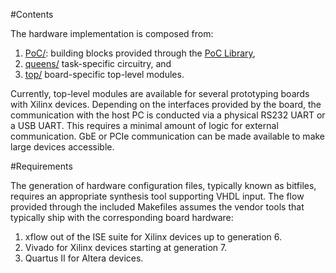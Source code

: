 #Contents

The hardware implementation is composed from:

1. [PoC/](PoC/): building blocks provided through the [PoC Library](https://github.com/VLSI-EDA/PoC),
2. [queens/](queens/) task-specific circuitry, and
3. [top/](top/) board-specific top-level modules.

Currently, top-level modules are available for several prototyping boards
with Xilinx devices. Depending on the interfaces provided by the board,
the communication with the host PC is conducted via a physical RS232 UART
or a USB UART. This requires a minimal amount of logic for external
communication. GbE or PCIe communication can be made available to make
large devices accessible.

#Requirements

The generation of hardware configuration files, typically known as bitfiles, requires
an appropriate synthesis tool supporting VHDL input. The flow provided through the
included Makefiles assumes the vendor tools that typically ship with the corresponding
board hardware:

1. xflow out of the ISE suite for Xilinx devices up to generation 6.
2. Vivado for Xilinx devices starting at generation 7.
3. Quartus II for Altera devices.
